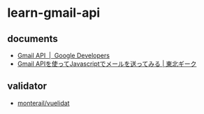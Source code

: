 # learn-gmail-api

## documents

- [Gmail API &nbsp;|&nbsp; Google Developers](https://developers.google.com/gmail/api/?hl=ja)
- [Gmail APIを使ってJavascriptでメールを送ってみる | 東北ギーク](http://tech.respect-pal.jp/gmailapi-send-mail/)

## validator

- [monterail/vuelidat](https://github.com/monterail/vuelidate)
